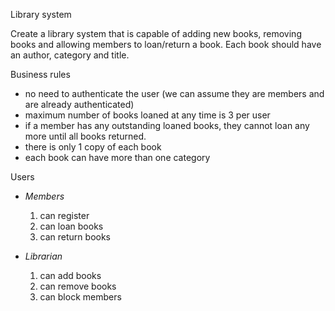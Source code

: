 Library system

Create a library system that is capable of adding new books, removing books and allowing members to loan/return a book. Each book should have an author, category and title.


Business rules

- no need to authenticate the user (we can assume they are members and are already authenticated)
- maximum number of books loaned at any time is 3 per user
- if a member has any outstanding loaned books, they cannot loan any more until all books returned.
- there is only 1 copy of each book
- each book can have more than one category

Users
- *Members*
  1. can register 
  2. can loan books
  3. can return books


- *Librarian*
    1. can add books
    2. can remove books
    3. can block members


